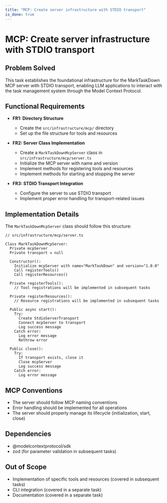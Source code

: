 ```yaml
---
title: "MCP: Create server infrastructure with STDIO transport"
is_done: true
---
```


# MCP: Create server infrastructure with STDIO transport

## Problem Solved

This task establishes the foundational infrastructure for the MarkTaskDown MCP server with STDIO transport, enabling LLM applications to interact with the task management system through the Model Context Protocol.

## Functional Requirements

- **FR1: Directory Structure**

  - Create the `src/infrastructure/mcp/` directory
  - Set up the file structure for tools and resources

- **FR2: Server Class Implementation**

  - Create a `MarkTaskDownMcpServer` class in `src/infrastructure/mcp/server.ts`
  - Initialize the MCP server with name and version
  - Implement methods for registering tools and resources
  - Implement methods for starting and stopping the server

- **FR3: STDIO Transport Integration**
  - Configure the server to use STDIO transport
  - Implement proper error handling for transport-related issues

## Implementation Details

The `MarkTaskDownMcpServer` class should follow this structure:

```
// src/infrastructure/mcp/server.ts

Class MarkTaskDownMcpServer:
  Private mcpServer
  Private transport = null

  Constructor():
    Initialize mcpServer with name="MarkTaskDown" and version="1.0.0"
    Call registerTools()
    Call registerResources()

  Private registerTools():
    // Tool registrations will be implemented in subsequent tasks

  Private registerResources():
    // Resource registrations will be implemented in subsequent tasks

  Public async start():
    Try:
      Create StdioServerTransport
      Connect mcpServer to transport
      Log success message
    Catch error:
      Log error message
      Rethrow error

  Public close():
    Try:
      If transport exists, close it
      Close mcpServer
      Log success message
    Catch error:
      Log error message
```

## MCP Conventions

- The server should follow MCP naming conventions
- Error handling should be implemented for all operations
- The server should properly manage its lifecycle (initialization, start, close)

## Dependencies

- @modelcontextprotocol/sdk
- zod (for parameter validation in subsequent tasks)

## Out of Scope

- Implementation of specific tools and resources (covered in subsequent tasks)
- CLI integration (covered in a separate task)
- Documentation (covered in a separate task)

